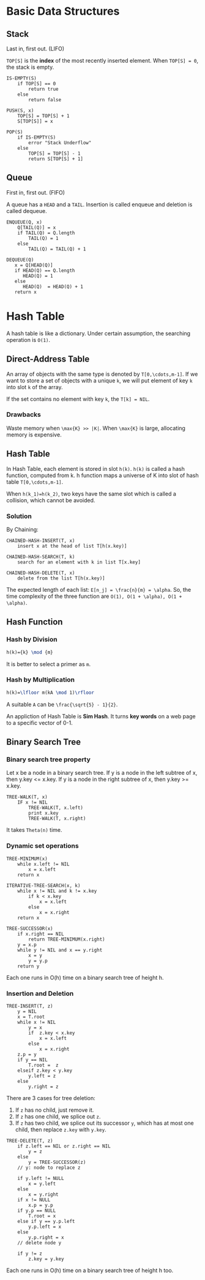 # Basic Data Structures

## Stack

Last in, first out. (LIFO)

`TOP[S]` is the **index** of the most recently inserted element. When `TOP[S] = 0`, the stack is empty.

```
IS-EMPTY(S)
    if TOP[S] == 0
        return true
    else
        return false

PUSH(S, x)
    TOP[S] = TOP[S] + 1
    S[TOP[S]] = x

POP(S)
    if IS-EMPTY(S)
        error "Stack Underflow"
    else
        TOP[S] = TOP[S] - 1
        return S[TOP[S] + 1]
```

## Queue

First in, first out. (FIFO)

A queue has a `HEAD` and a `TAIL`. Insertion is called enqueue and deletion is called dequeue.

```
ENQUEUE(Q, x)
    Q[TAIL(Q)] = x
    if TAIL(Q) = Q.length
        TAIL(Q) = 1
    else
        TAIL(Q) = TAIL(Q) + 1

DEQUEUE(Q)
   x = Q[HEAD(Q)]
   if HEAD(Q) == Q.length
      HEAD(Q) = 1
   else
      HEAD(Q)  = HEAD(Q) + 1
   return x
```

# Hash Table

A hash table is like a dictionary. Under certain assumption, the searching operation is `O(1)`.

## Direct-Address Table

An array of objects with the same type is denoted by `T[0,\cdots,m-1]`. If we want to store a set of objects with a unique `k`, we will put element of key `k` into slot `k` of the array.

If the set contains no element with key `k`, the `T[k] = NIL`.

### Drawbacks

Waste memory when `\max{K} >> |K|`. When `\max{K}` is large, allocating memory is expensive.

## Hash Table

In Hash Table, each element is stored in slot `h(k)`. `h(k)` is called a hash function, computed from k. h function maps a universe of K into slot of hash table `T[0,\cdots,m-1]`.

When `h(k_1)=h(k_2)`, two keys have the same slot which is called a collision, which cannot be avoided.

### Solution

By Chaining:

```
CHAINED-HASH-INSERT(T, x)
    insert x at the head of list T[h(x.key)]
 
CHAINED-HASH-SEARCH(T, k)
    search for an element with k in list T[x.key]

CHAINED-HASH-DELETE(T, x)
	delete from the list T[h(x.key)]
```

The expected length of each list: `E[n_j] = \frac{n}{m} = \alpha`. So, the time complexity of the three function are `O(1), O(1 + \alpha), O(1 + \alpha)`.

## Hash Function

### Hash by Division

```latex
h(k)={k} \mod {m}
```

It is better to select a primer as `m`.

### Hash by Multiplication

```latex
h(k)=\lfloor m(kA \mod 1)\rfloor
```

A suitable `A` can be `\frac{\sqrt{5} - 1}{2}`.

An appliction of Hash Table is **Sim Hash**. It turns **key words** on a web page to a specific vector of 0-1.

## Binary Search Tree

### Binary search tree property

Let x be a node in a binary search tree. If y is a node in the left subtree of x, then y.key <= x.key. If y is a node in the right subtree of x, then y.key >= x.key.

```
TREE-WALK(T, x)
    IF x != NIL
        TREE-WALK(T, x.left)
        print x.key
        TREE-WALK(T, x.right)
```

It takes `Theta(n)` time.

### Dynamic set operations

```
TREE-MINIMUM(x)
    while x.left != NIL
        x = x.left
    return x

ITERATIVE-TREE-SEARCH(x, k)
    while x != NIL and k != x.key
        if k < x.key
            x = x.left
        else
            x = x.right
    return x

TREE-SUCCESSOR(x)
    if x.right == NIL
        return TREE-MINIMUM(x.right)
    y = x.p
    while y != NIL and x == y.right
        x = y
        y = y.p
    return y
```

Each one runs in O(h) time on a binary search tree of height h.

### Insertion and Deletion

```
TREE-INSERT(T, z)
    y = NIL
    x = T.root
    while x != NIL
        y = x
        if  z.key < x.key
            x = x.left
        else
            x = x.right
    z.p = y
    if y == NIL
        T.root =  z
    elseif z.key < y.key
        y.left = z
    else
        y.right = z
```

There are 3 cases for tree deletion:

1. If `z` has no child, just remove it.
2. If `z` has one child, we splice out `z`.
3. If `z` has two child, we splice out its successor `y`, which has at most one child, then replace `z.key` with `y.key`.

```
TREE-DELETE(T, z)
	if z.left == NIL or z.right == NIL
		y = z
	else
		y = TREE-SUCCESSOR(z)
    // y: node to replace z

	if y.left != NULL
		x = y.left
	else
		x = y.right
	if x != NULL
		x.p = y.p
	if y.p == NULL
		T.root = x
	else if y == y.p.left
		y.p.left = x
	else
		y.p.right = x
    // delete node y

	if y != z
		z.key = y.key
```

Each one runs in O(h) time on a binary search tree of height h too.
